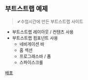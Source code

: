 ## 부트스트랩 예제

> ✔수업시간에 만든 부트스트랩 사이트

- 부트스트랩 레이아웃 / 컨텐츠 사용
- 부트스트랩 컴포넌트 사용
  - 네비게이션 바
  - 홈 섹션
  - 프로그래스바 / 폼
  - 스파이스크롤

[배포](https://js92017.github.io/BS5-Portfolio/)
